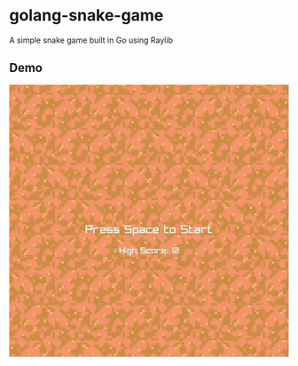 # golang-snake-game
A simple snake game built in Go using Raylib

## Demo
<img src="./Snake-Gameplay.gif"/>

